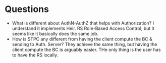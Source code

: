 # Questions
* What is different about AuthN-AuthZ that helps with Authorization? I understand it implements Heir. RS Role-Based Access Control, but it seems like it basically does the same job.
* How is STPC any different from having the client compute the BC & sending to Auth. Server? They achieve the same thing, but having the client compute the BC is arguably easier. THe only thing is the user has to have the RS locally.